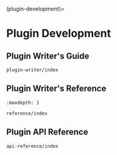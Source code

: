 (plugin-development)=

# Plugin Development

## Plugin Writer's Guide

```{toctree}
plugin-writer/index
```

## Plugin Writer's Reference

```{toctree}
:maxdepth: 1

reference/index
```

## Plugin API Reference

```{toctree}
api-reference/index
```
